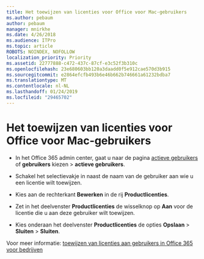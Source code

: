 ```yaml
---
title: Het toewijzen van licenties voor Office voor Mac-gebruikers
ms.author: pebaum
author: pebaum
manager: mnirkhe
ms.date: 4/26/2018
ms.audience: ITPro
ms.topic: article
ROBOTS: NOINDEX, NOFOLLOW
localization_priority: Priority
ms.assetid: 22777888-c472-437c-87cf-e3c52f3b310c
ms.openlocfilehash: 23e680603bb120a3daadd0f5e912cae570d3b915
ms.sourcegitcommit: e2864efcfb493b6e46b662b746661a61232bdba7
ms.translationtype: MT
ms.contentlocale: nl-NL
ms.lasthandoff: 01/24/2019
ms.locfileid: "29465702"
---
```

# <a name="how-to-assign-office-licenses-to-mac-users"></a>Het toewijzen van licenties voor Office voor Mac-gebruikers

- In het Office 365 admin center, gaat u naar de pagina [actieve gebruikers](https://go.microsoft.com/fwlink/p/?linkid=834822) of **gebruikers** kiezen \> **actieve gebruikers**.
    
- Schakel het selectievakje in naast de naam van de gebruiker aan wie u een licentie wilt toewijzen.
    
- Kies aan de rechterkant **Bewerken** in de rij **Productlicenties**.
    
- Zet in het deelvenster **Productlicenties** de wisselknop op **Aan** voor de licentie die u aan deze gebruiker wilt toewijzen. 
    
- Kies onderaan het deelvenster **Productlicenties** de opties **Opslaan** \> **Sluiten** \> **Sluiten**.
    
Voor meer informatie: [toewijzen van licenties aan gebruikers in Office 365 voor bedrijven](.md)
  

